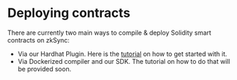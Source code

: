 # Deploying contracts

There are currently two main ways to compile & deploy Solidity smart contracts on zkSync:

- Via our Hardhat Plugin. Here is the [tutorial](../../api/hardhat/getting-started.md) on how to get started with it.
- Via Dockerized compiler and our SDK. The tutorial on how to do that will be provided soon.
